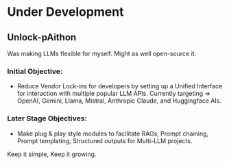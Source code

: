 # Under Development
## Unlock-pAithon
Was making LLMs flexible for myself. Might as well open-source it.

### Initial Objective:
- Reduce Vendor Lock-ins for developers by setting up a Unified Interface for interaction with multiple popular LLM APIs.
Currently targeting => OpenAI, Gemini, Llama, Mistral, Anthropic Claude, and Huggingface AIs.

### Later Stage Objectives:
- Make plug & play style modules to facilitate RAGs, Prompt chaining, Prompt templating, Structured outputs for Multi-LLM projects.

Keep it simple, Keep it growing. 
